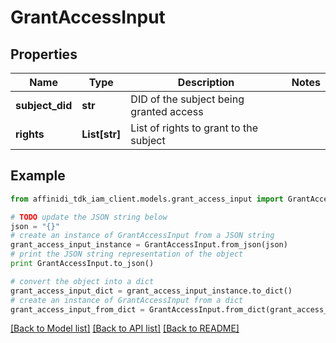 # GrantAccessInput

## Properties

| Name            | Type          | Description                             | Notes |
| --------------- | ------------- | --------------------------------------- | ----- |
| **subject_did** | **str**       | DID of the subject being granted access |
| **rights**      | **List[str]** | List of rights to grant to the subject  |

## Example

```python
from affinidi_tdk_iam_client.models.grant_access_input import GrantAccessInput

# TODO update the JSON string below
json = "{}"
# create an instance of GrantAccessInput from a JSON string
grant_access_input_instance = GrantAccessInput.from_json(json)
# print the JSON string representation of the object
print GrantAccessInput.to_json()

# convert the object into a dict
grant_access_input_dict = grant_access_input_instance.to_dict()
# create an instance of GrantAccessInput from a dict
grant_access_input_from_dict = GrantAccessInput.from_dict(grant_access_input_dict)
```

[[Back to Model list]](../README.md#documentation-for-models) [[Back to API list]](../README.md#documentation-for-api-endpoints) [[Back to README]](../README.md)
